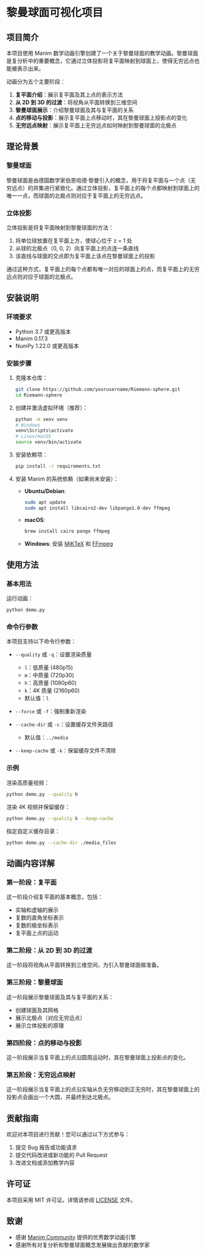 # 黎曼球面可视化项目

## 项目简介

本项目使用 Manim 数学动画引擎创建了一个关于黎曼球面的教学动画。黎曼球面是复分析中的重要概念，它通过立体投影将复平面映射到球面上，使得无穷远点也能被表示出来。

动画分为五个主要阶段：
1. **复平面介绍**：展示复平面及其上点的表示方法
2. **从 2D 到 3D 的过渡**：将视角从平面转换到三维空间
3. **黎曼球面展示**：介绍黎曼球面及其与复平面的关系
4. **点的移动与投影**：展示复平面上点移动时，其在黎曼球面上投影点的变化
5. **无穷远点映射**：展示复平面上无穷远点如何映射到黎曼球面的北极点

## 理论背景

### 黎曼球面

黎曼球面是由德国数学家伯恩哈德·黎曼引入的概念，用于将复平面与一个点（无穷远点）的并集进行紧致化。通过立体投影，复平面上的每个点都映射到球面上的唯一一点，而球面的北极点则对应于复平面上的无穷远点。

### 立体投影

立体投影是将复平面映射到黎曼球面的方法：
1. 将单位球放置在复平面上方，使球心位于 z = 1 处
2. 从球的北极点（0, 0, 2）向复平面上的点连一条直线
3. 该直线与球面的交点即为复平面上该点在黎曼球面上的投影

通过这种方式，复平面上的每个点都有唯一对应的球面上的点，而复平面上的无穷远点则对应于球面的北极点。

## 安装说明

### 环境要求

- Python 3.7 或更高版本
- Manim 0.17.3
- NumPy 1.22.0 或更高版本

### 安装步骤

1. 克隆本仓库：
   ```bash
   git clone https://github.com/yourusername/Riemann-sphere.git
   cd Riemann-sphere
   ```

2. 创建并激活虚拟环境（推荐）：
   ```bash
   python -m venv venv
   # Windows
   venv\Scripts\activate
   # Linux/macOS
   source venv/bin/activate
   ```

3. 安装依赖项：
   ```bash
   pip install -r requirements.txt
   ```

4. 安装 Manim 的系统依赖（如果尚未安装）：
   - **Ubuntu/Debian**:
     ```bash
     sudo apt update
     sudo apt install libcairo2-dev libpango1.0-dev ffmpeg
     ```
   - **macOS**:
     ```bash
     brew install cairo pango ffmpeg
     ```
   - **Windows**:
     安装 [MiKTeX](https://miktex.org/download) 和 [FFmpeg](https://ffmpeg.org/download.html)

## 使用方法

### 基本用法

运行动画：
```bash
python demo.py
```

### 命令行参数

本项目支持以下命令行参数：

- `--quality` 或 `-q`：设置渲染质量
  - `l`：低质量 (480p15)
  - `m`：中质量 (720p30)
  - `h`：高质量 (1080p60)
  - `k`：4K 质量 (2160p60)
  - 默认值：`l`

- `--force` 或 `-f`：强制重新渲染

- `--cache-dir` 或 `-c`：设置缓存文件夹路径
  - 默认值：`../media`

- `--keep-cache` 或 `-k`：保留缓存文件不清除

### 示例

渲染高质量视频：
```bash
python demo.py --quality h
```

渲染 4K 视频并保留缓存：
```bash
python demo.py --quality k --keep-cache
```

指定自定义缓存目录：
```bash
python demo.py --cache-dir ./media_files
```

## 动画内容详解

### 第一阶段：复平面

这一阶段介绍复平面的基本概念，包括：
- 实轴和虚轴的展示
- 复数的直角坐标表示
- 复数的极坐标表示
- 复平面上点的运动

### 第二阶段：从 2D 到 3D 的过渡

这一阶段将视角从平面转换到三维空间，为引入黎曼球面做准备。

### 第三阶段：黎曼球面

这一阶段展示黎曼球面及其与复平面的关系：
- 创建球面及其网格
- 展示北极点（对应无穷远点）
- 展示立体投影的原理

### 第四阶段：点的移动与投影

这一阶段展示当复平面上的点沿圆周运动时，其在黎曼球面上投影点的变化。

### 第五阶段：无穷远点映射

这一阶段展示当复平面上的点沿实轴从负无穷移动到正无穷时，其在黎曼球面上的投影点会画出一个大圆，并最终到达北极点。

## 贡献指南

欢迎对本项目进行贡献！您可以通过以下方式参与：

1. 提交 Bug 报告或功能请求
2. 提交代码改进或新功能的 Pull Request
3. 改进文档或添加教学内容

## 许可证

本项目采用 MIT 许可证。详情请参阅 [LICENSE](LICENSE) 文件。

## 致谢

- 感谢 [Manim Community](https://www.manim.community/) 提供的优秀数学动画引擎
- 感谢所有对复分析和黎曼球面概念发展做出贡献的数学家 